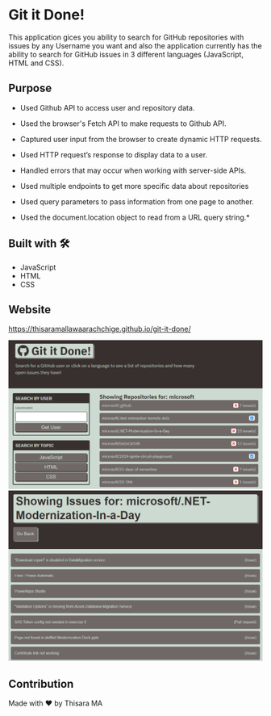 # Git it Done!

This application gices you ability to search for GitHub repositories with issues by any Username you want and also the application currently has the ability to search for GitHub issues in 3 different languages (JavaScript, HTML and CSS).

## Purpose

* Used Github API to access user and repository data.

* Used the browser's Fetch API to make requests to Github API.

* Captured user input from the browser to create dynamic HTTP requests.

* Used HTTP request’s response to display data to a user.

* Handled errors that may occur when working with server-side APIs.

* Used multiple endpoints to get more specific data about repositories

* Used query parameters to pass information from one page to another.

* Used the document.location object to read from a URL query string.*

## Built with 🛠️

* JavaScript
* HTML
* CSS

## Website
https://thisaramallawaarachchige.github.io/git-it-done/

<img src="./assets/Screenshot-for-markdown.png" alt="Picture of the website's landing page"/>

<img src="./assets/Screenshot-for-markdown-2.png" alt="Picture of the website's landing page"/>


## Contribution

Made with ❤️ by Thisara MA
